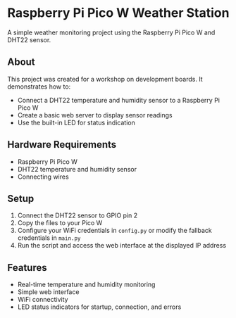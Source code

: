 # Raspberry Pi Pico W Weather Station

A simple weather monitoring project using the Raspberry Pi Pico W and DHT22 sensor.

## About

This project was created for a workshop on development boards. It demonstrates how to:
- Connect a DHT22 temperature and humidity sensor to a Raspberry Pi Pico W
- Create a basic web server to display sensor readings
- Use the built-in LED for status indication

## Hardware Requirements

- Raspberry Pi Pico W
- DHT22 temperature and humidity sensor
- Connecting wires

## Setup

1. Connect the DHT22 sensor to GPIO pin 2
2. Copy the files to your Pico W
3. Configure your WiFi credentials in `config.py` or modify the fallback credentials in `main.py`
4. Run the script and access the web interface at the displayed IP address

## Features

- Real-time temperature and humidity monitoring
- Simple web interface
- WiFi connectivity
- LED status indicators for startup, connection, and errors